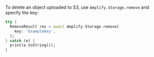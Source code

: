 To delete an object uploaded to S3, use `Amplify.Storage.remove` and specify the key:

```dart
try {
  RemoveResult res = await Amplify.Storage.remove(
    key: 'ExampleKey',
  );
} catch (e) {
  print(e.toString());
}
```